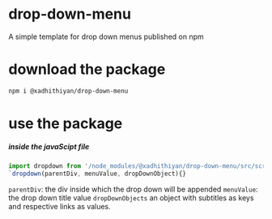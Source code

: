 
# drop-down-menu
A simple template for drop down menus published on npm 

# download the package  
```bash
npm i @xadhithiyan/drop-down-menu
```

# use the package 
##### inside the javaScipt file 
```javascript
import dropdown from '/node_modules/@xadhithiyan/drop-down-menu/src/script.js'`
`dropdown(parentDiv, menuValue, dropDownObject){}
```
`parentDiv`:  the div inside which the drop down will be appended 
`menuValue`: the drop down title value 
`dropDownObjects` an object with subtitles as keys and respective links as values.  
